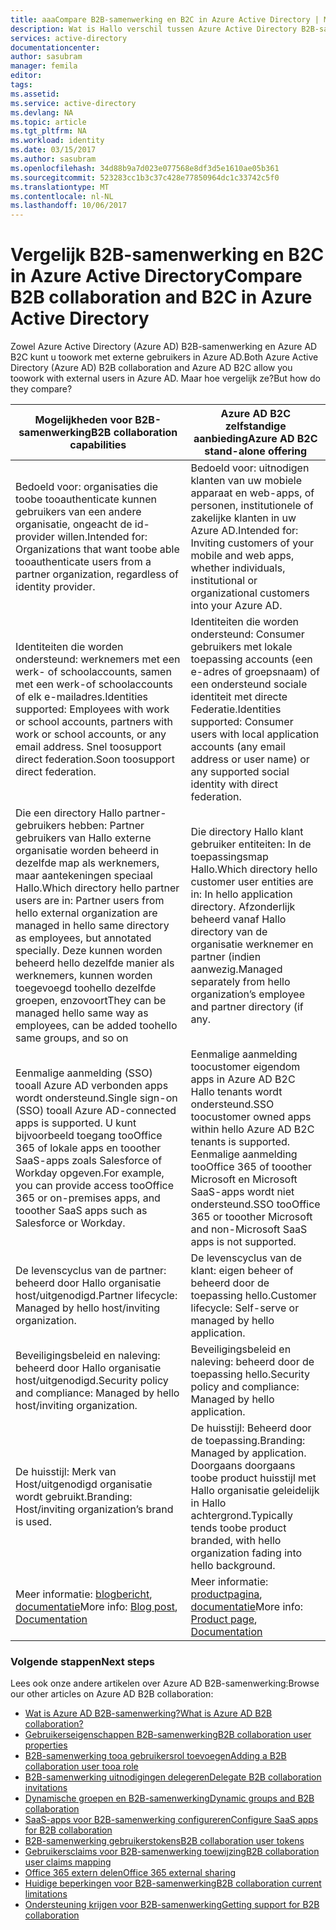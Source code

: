 ```yaml
---
title: aaaCompare B2B-samenwerking en B2C in Azure Active Directory | Microsoft Docs
description: Wat is Hallo verschil tussen Azure Active Directory B2B-samenwerking en Azure AD B2C?
services: active-directory
documentationcenter: 
author: sasubram
manager: femila
editor: 
tags: 
ms.assetid: 
ms.service: active-directory
ms.devlang: NA
ms.topic: article
ms.tgt_pltfrm: NA
ms.workload: identity
ms.date: 03/15/2017
ms.author: sasubram
ms.openlocfilehash: 34d88b9a7d023e077568e8df3d5e1610ae05b361
ms.sourcegitcommit: 523283cc1b3c37c428e77850964dc1c33742c5f0
ms.translationtype: MT
ms.contentlocale: nl-NL
ms.lasthandoff: 10/06/2017
---
```

# <a name="compare-b2b-collaboration-and-b2c-in-azure-active-directory"></a><span data-ttu-id="4faa0-103">Vergelijk B2B-samenwerking en B2C in Azure Active Directory</span><span class="sxs-lookup"><span data-stu-id="4faa0-103">Compare B2B collaboration and B2C in Azure Active Directory</span></span>

<span data-ttu-id="4faa0-104">Zowel Azure Active Directory (Azure AD) B2B-samenwerking en Azure AD B2C kunt u toowork met externe gebruikers in Azure AD.</span><span class="sxs-lookup"><span data-stu-id="4faa0-104">Both Azure Active Directory (Azure AD) B2B collaboration and Azure AD B2C allow you toowork with external users in Azure AD.</span></span> <span data-ttu-id="4faa0-105">Maar hoe vergelijk ze?</span><span class="sxs-lookup"><span data-stu-id="4faa0-105">But how do they compare?</span></span>


<span data-ttu-id="4faa0-106">Mogelijkheden voor B2B-samenwerking</span><span class="sxs-lookup"><span data-stu-id="4faa0-106">B2B collaboration capabilities</span></span> |     <span data-ttu-id="4faa0-107">Azure AD B2C zelfstandige aanbieding</span><span class="sxs-lookup"><span data-stu-id="4faa0-107">Azure AD B2C stand-alone offering</span></span>
-------- | --------
<span data-ttu-id="4faa0-108">Bedoeld voor: organisaties die toobe tooauthenticate kunnen gebruikers van een andere organisatie, ongeacht de id-provider willen.</span><span class="sxs-lookup"><span data-stu-id="4faa0-108">Intended for: Organizations that want toobe able tooauthenticate users from a partner organization, regardless of identity provider.</span></span> | <span data-ttu-id="4faa0-109">Bedoeld voor: uitnodigen klanten van uw mobiele apparaat en web-apps, of personen, institutionele of zakelijke klanten in uw Azure AD.</span><span class="sxs-lookup"><span data-stu-id="4faa0-109">Intended for: Inviting customers of your mobile and web apps, whether individuals, institutional or organizational customers into your Azure AD.</span></span>
<span data-ttu-id="4faa0-110">Identiteiten die worden ondersteund: werknemers met een werk- of schoolaccounts, samen met een werk-of schoolaccounts of elk e-mailadres.</span><span class="sxs-lookup"><span data-stu-id="4faa0-110">Identities supported: Employees with work or school accounts, partners with work or school accounts, or any email address.</span></span> <span data-ttu-id="4faa0-111">Snel toosupport direct federation.</span><span class="sxs-lookup"><span data-stu-id="4faa0-111">Soon toosupport direct federation.</span></span>  | <span data-ttu-id="4faa0-112">Identiteiten die worden ondersteund: Consumer gebruikers met lokale toepassing accounts (een e-adres of groepsnaam) of een ondersteund sociale identiteit met directe Federatie.</span><span class="sxs-lookup"><span data-stu-id="4faa0-112">Identities supported: Consumer users with local application accounts (any email address or user name) or any supported social identity with direct federation.</span></span>
<span data-ttu-id="4faa0-113">Die een directory Hallo partner-gebruikers hebben: Partner gebruikers van Hallo externe organisatie worden beheerd in dezelfde map als werknemers, maar aantekeningen speciaal Hallo.</span><span class="sxs-lookup"><span data-stu-id="4faa0-113">Which directory hello partner users are in: Partner users from hello external organization are managed in hello same directory as employees, but annotated specially.</span></span> <span data-ttu-id="4faa0-114">Deze kunnen worden beheerd hello dezelfde manier als werknemers, kunnen worden toegevoegd toohello dezelfde groepen, enzovoort</span><span class="sxs-lookup"><span data-stu-id="4faa0-114">They can be managed hello same way as employees, can be added toohello same groups, and so on</span></span>  | <span data-ttu-id="4faa0-115">Die directory Hallo klant gebruiker entiteiten: In de toepassingsmap Hallo.</span><span class="sxs-lookup"><span data-stu-id="4faa0-115">Which directory hello customer user entities are in: In hello application directory.</span></span> <span data-ttu-id="4faa0-116">Afzonderlijk beheerd vanaf Hallo directory van de organisatie werknemer en partner (indien aanwezig.</span><span class="sxs-lookup"><span data-stu-id="4faa0-116">Managed separately from hello organization’s employee and partner directory (if any.</span></span>
<span data-ttu-id="4faa0-117">Eenmalige aanmelding (SSO) tooall Azure AD verbonden apps wordt ondersteund.</span><span class="sxs-lookup"><span data-stu-id="4faa0-117">Single sign-on (SSO) tooall Azure AD-connected apps is supported.</span></span> <span data-ttu-id="4faa0-118">U kunt bijvoorbeeld toegang tooOffice 365 of lokale apps en tooother SaaS-apps zoals Salesforce of Workday opgeven.</span><span class="sxs-lookup"><span data-stu-id="4faa0-118">For example, you can provide access tooOffice 365 or on-premises apps, and tooother SaaS apps such as Salesforce or Workday.</span></span>  |  <span data-ttu-id="4faa0-119">Eenmalige aanmelding toocustomer eigendom apps in Azure AD B2C Hallo tenants wordt ondersteund.</span><span class="sxs-lookup"><span data-stu-id="4faa0-119">SSO toocustomer owned apps within hello Azure AD B2C tenants is supported.</span></span> <span data-ttu-id="4faa0-120">Eenmalige aanmelding tooOffice 365 of tooother Microsoft en Microsoft SaaS-apps wordt niet ondersteund.</span><span class="sxs-lookup"><span data-stu-id="4faa0-120">SSO tooOffice 365 or tooother Microsoft and non-Microsoft SaaS apps is not supported.</span></span>
<span data-ttu-id="4faa0-121">De levenscyclus van de partner: beheerd door Hallo organisatie host/uitgenodigd.</span><span class="sxs-lookup"><span data-stu-id="4faa0-121">Partner lifecycle: Managed by hello host/inviting organization.</span></span>  | <span data-ttu-id="4faa0-122">De levenscyclus van de klant: eigen beheer of beheerd door de toepassing hello.</span><span class="sxs-lookup"><span data-stu-id="4faa0-122">Customer lifecycle: Self-serve or managed by hello application.</span></span>
<span data-ttu-id="4faa0-123">Beveiligingsbeleid en naleving: beheerd door Hallo organisatie host/uitgenodigd.</span><span class="sxs-lookup"><span data-stu-id="4faa0-123">Security policy and compliance: Managed by hello host/inviting organization.</span></span>  | <span data-ttu-id="4faa0-124">Beveiligingsbeleid en naleving: beheerd door de toepassing hello.</span><span class="sxs-lookup"><span data-stu-id="4faa0-124">Security policy and compliance: Managed by hello application.</span></span>
<span data-ttu-id="4faa0-125">De huisstijl: Merk van Host/uitgenodigd organisatie wordt gebruikt.</span><span class="sxs-lookup"><span data-stu-id="4faa0-125">Branding: Host/inviting organization’s brand is used.</span></span>  |    <span data-ttu-id="4faa0-126">De huisstijl: Beheerd door de toepassing.</span><span class="sxs-lookup"><span data-stu-id="4faa0-126">Branding: Managed by application.</span></span> <span data-ttu-id="4faa0-127">Doorgaans doorgaans toobe product huisstijl met Hallo organisatie geleidelijk in Hallo achtergrond.</span><span class="sxs-lookup"><span data-stu-id="4faa0-127">Typically tends toobe product branded, with hello organization fading into hello background.</span></span>
<span data-ttu-id="4faa0-128">Meer informatie: [blogbericht](https://blogs.technet.microsoft.com/enterprisemobility/2017/02/01/azure-ad-b2b-new-updates-make-cross-business-collab-easy/), [documentatie](https://docs.microsoft.com/en-us/azure/active-directory/active-directory-b2b-what-is-azure-ad-b2b)</span><span class="sxs-lookup"><span data-stu-id="4faa0-128">More info: [Blog post](https://blogs.technet.microsoft.com/enterprisemobility/2017/02/01/azure-ad-b2b-new-updates-make-cross-business-collab-easy/), [Documentation](https://docs.microsoft.com/en-us/azure/active-directory/active-directory-b2b-what-is-azure-ad-b2b)</span></span>  | <span data-ttu-id="4faa0-129">Meer informatie: [productpagina](https://azure.microsoft.com/en-us/services/active-directory-b2c/), [documentatie](https://docs.microsoft.com/en-us/azure/active-directory-b2c/)</span><span class="sxs-lookup"><span data-stu-id="4faa0-129">More info: [Product page](https://azure.microsoft.com/en-us/services/active-directory-b2c/), [Documentation](https://docs.microsoft.com/en-us/azure/active-directory-b2c/)</span></span>


### <a name="next-steps"></a><span data-ttu-id="4faa0-130">Volgende stappen</span><span class="sxs-lookup"><span data-stu-id="4faa0-130">Next steps</span></span>

<span data-ttu-id="4faa0-131">Lees ook onze andere artikelen over Azure AD B2B-samenwerking:</span><span class="sxs-lookup"><span data-stu-id="4faa0-131">Browse our other articles on Azure AD B2B collaboration:</span></span>

* [<span data-ttu-id="4faa0-132">Wat is Azure AD B2B-samenwerking?</span><span class="sxs-lookup"><span data-stu-id="4faa0-132">What is Azure AD B2B collaboration?</span></span>](active-directory-b2b-what-is-azure-ad-b2b.md)
* [<span data-ttu-id="4faa0-133">Gebruikerseigenschappen B2B-samenwerking</span><span class="sxs-lookup"><span data-stu-id="4faa0-133">B2B collaboration user properties</span></span>](active-directory-b2b-user-properties.md)
* [<span data-ttu-id="4faa0-134">B2B-samenwerking tooa gebruikersrol toevoegen</span><span class="sxs-lookup"><span data-stu-id="4faa0-134">Adding a B2B collaboration user tooa role</span></span>](active-directory-b2b-add-guest-to-role.md)
* [<span data-ttu-id="4faa0-135">B2B-samenwerking uitnodigingen delegeren</span><span class="sxs-lookup"><span data-stu-id="4faa0-135">Delegate B2B collaboration invitations</span></span>](active-directory-b2b-delegate-invitations.md)
* [<span data-ttu-id="4faa0-136">Dynamische groepen en B2B-samenwerking</span><span class="sxs-lookup"><span data-stu-id="4faa0-136">Dynamic groups and B2B collaboration</span></span>](active-directory-b2b-dynamic-groups.md)
* [<span data-ttu-id="4faa0-137">SaaS-apps voor B2B-samenwerking configureren</span><span class="sxs-lookup"><span data-stu-id="4faa0-137">Configure SaaS apps for B2B collaboration</span></span>](active-directory-b2b-configure-saas-apps.md)
* [<span data-ttu-id="4faa0-138">B2B-samenwerking gebruikerstokens</span><span class="sxs-lookup"><span data-stu-id="4faa0-138">B2B collaboration user tokens</span></span>](active-directory-b2b-user-token.md)
* [<span data-ttu-id="4faa0-139">Gebruikersclaims voor B2B-samenwerking toewijzing</span><span class="sxs-lookup"><span data-stu-id="4faa0-139">B2B collaboration user claims mapping</span></span>](active-directory-b2b-claims-mapping.md)
* [<span data-ttu-id="4faa0-140">Office 365 extern delen</span><span class="sxs-lookup"><span data-stu-id="4faa0-140">Office 365 external sharing</span></span>](active-directory-b2b-o365-external-user.md)
* [<span data-ttu-id="4faa0-141">Huidige beperkingen voor B2B-samenwerking</span><span class="sxs-lookup"><span data-stu-id="4faa0-141">B2B collaboration current limitations</span></span>](active-directory-b2b-current-limitations.md)
* [<span data-ttu-id="4faa0-142">Ondersteuning krijgen voor B2B-samenwerking</span><span class="sxs-lookup"><span data-stu-id="4faa0-142">Getting support for B2B collaboration</span></span>](active-directory-b2b-support.md)
